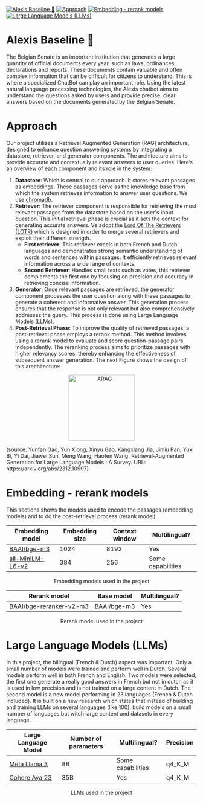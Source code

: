 [![Alexis Baseline 🤖](https://img.shields.io/badge/Introduction-blue)](#alexis-baseline-)
[![Approach](https://img.shields.io/badge/Approach-green)](#approach)
[![Embedding - rerank models](https://img.shields.io/badge/Embedding-rerank-blue)](#embedding---rerank-models)
[![Large Language Models (LLMs)](https://img.shields.io/badge/LLMs-red)](#large-language-models-llms)</p>

# Alexis Baseline 🤖

The Belgian Senate is an important institution that generates a large quantity of official documents every year, such as laws, ordinances, declarations and reports. These documents contain valuable and often complex information that can be difficult for citizens to understand. This is where a specialized ChatBot can play an important role. Using the latest natural language processing technologies, the Alexis chatbot aims to understand the questions asked by users and provide precise, clear answers based on the documents generated by the Belgian Senate.


# Approach

Our project utilizes a Retrieval Augmented Generation (RAG) architecture, designed to enhance question answering systems by integrating a datastore, retriever, and generator components. The architecture aims to provide accurate and contextually relevant answers to user queries. Here’s an overview of each component and its role in the system:
1. **Datastore**: Which is central to our approach. It stores relevant passages as embeddings. These passages serve as the knowledge base from which the system retrieves information to answer user questions. We use [chromadb](https://www.trychroma.com/).
2. **Retriever**: The retriever component is responsible for retrieving the most relevant passages from the datastore based on the user's input question. This initial retrieval phase is crucial as it sets the context for generating accurate answers. Ve adopt the [Lord Of The Retrievers (LOTR)](https://python.langchain.com/v0.1/docs/integrations/retrievers/merger_retriever/) which is designed in order to merge several retrievers and exploit their different strength.
   - **First retriever**: This retriever excels in both French and Dutch languages and demonstrates strong semantic understanding of words and sentences within passages. It efficiently retrieves relevant information across a wide range of contexts.
   - **Second Retriever**: Handles small texts such as votes, this retriever complements the first one by focusing on precision and accuracy in retrieving concise information.  
4. **Generator**: Once relevant passages are retrieved, the generator component processes the user question along with these passages to generate a coherent and informative answer. This generation process ensures that the response is not only relevant but also comprehensively addresses the query. This process is done using Large Language Models (LLMs).
5. **Post-Retrieval Phase**: To improve the quality of retrieved passages, a post-retrieval phase employs a rerank method. This method involves using a rerank model to evaluate and score question-passage pairs independently. The reranking process aims to prioritize passages with higher relevancy scores, thereby enhancing the effectiveness of subsequent answer generation.
The next Figure shows the design of this arechitecture:
<div align="center">
  <img src="https://github.com/belgiansenate/alexis-baseline/assets/56476929/fa8958df-7f22-4084-812e-f27aa9e0fcfb" alt="ARAG" width="175"/>
</div>
<p>(source: Yunfan Gao, Yun Xiong, Xinyu Gao, Kangxiang Jia, Jinliu Pan, Yuxi Bi, Yi Dai, Jiawei Sun, Meng Wang, Haofen Wang. Retrieval-Augmented Generation for Large Language Models : A Survey. URL: https://arxiv.org/abs/2312.10997)</p>

# Embedding - rerank models

This sections shows the models used to encode the passages (embedding models) and to do the post-retrieval process (rerank model). 
<div align="center">
  
| Embedding model | Embedding size | Context window | Multilingual? |
| ----- | -------------- | -------------- | ------------ |
| [BAAI/bge-m3](https://github.com/FlagOpen/FlagEmbedding)|1024 | 8192 | Yes |
| [all-MiniLM-L6-v2](https://www.sbert.net/docs/sentence_transformer/pretrained_models.html) | 384 | 256 | Some capabilities |

  <p>Embedding models used in the project</p>
</div>

<div align="center">
  
| Rerank model | Base model | Multilingual? |
| -------------------- | ---------- | ------------- |
| [BAAI/bge-reranker-v2-m3](https://github.com/FlagOpen/FlagEmbedding)| BAAI/bge-m3 | Yes |

  <p>Rerank model used in the project</p>
</div>

# Large Language Models (LLMs)

In this project, the bilingual (French & Dutch) aspect was important. Only a small number of models were trained and perform well in Dutch. Several models perform well in both French and English. Two models were selected, the first one generate a really good answers in French but not in dutch as it is used in low precision and is not trained on a large content in Dutch.
The second model is a new model performing in 23 languages (French & Dutch included). It is built on a new research which states that instead of building and training LLMs on several languages (like 100), build models on a small number of languages but witch large content and datasets in every language. 

<div align="center">
  
| Large Language Model | Number of parameters | Multilingual? | Precision |
| -------------------- | -------------------- |-------------- | --------- |
| [Meta Llama 3](https://llama.meta.com/llama3/)  | 8B | Some capabilities | q4_K_M |
| [Cohere Aya 23](https://cohere.com/research/papers/aya-command-23-8b-and-35b-technical-report-2024-05-23) | 35B | Yes | q4_K_M |         
  <p>LLMs used in the project</p>
</div>
